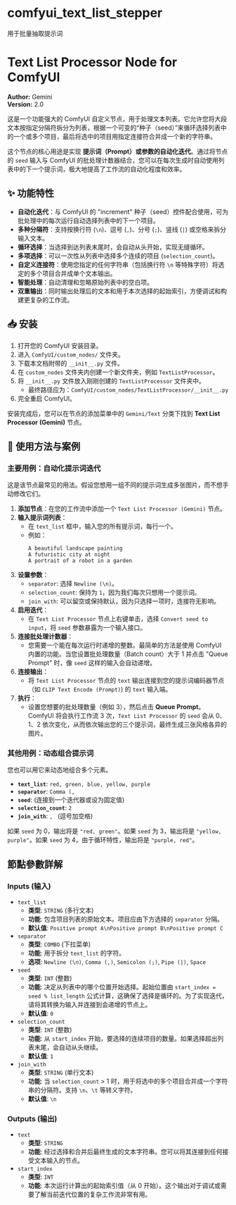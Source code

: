 # comfyui_text_list_stepper
用于批量抽取提示词

# Text List Processor Node for ComfyUI

**Author:** Gemini  
**Version:** 2.0

这是一个功能强大的 ComfyUI 自定义节点，用于处理文本列表。它允许您将大段文本按指定分隔符拆分为列表，根据一个可变的“种子（seed）”来循环选择列表中的一个或多个项目，最后将选中的项目用指定连接符合并成一个新的字符串。

这个节点的核心用途是实现 **提示词（Prompt）或参数的自动化迭代**。通过将节点的 `seed` 输入与 ComfyUI 的批处理计数器结合，您可以在每次生成时自动使用列表中的下一个提示词，极大地提高了工作流的自动化程度和效率。

## ✨ 功能特性

  - **自动化迭代**：与 ComfyUI 的 "increment" 种子（seed）控件配合使用，可为批处理中的每次运行自动选择列表中的下一个项目。
  - **多种分隔符**：支持按换行符 (`\n`)、逗号 (`,`)、分号 (`;`)、竖线 (`|`) 或空格来拆分输入文本。
  - **循环选择**：当选择到达列表末尾时，会自动从头开始，实现无缝循环。
  - **多项选择**：可以一次性从列表中选择多个连续的项目 (`selection_count`)。
  - **自定义连接符**：使用您指定的任何字符串（包括换行符 `\n` 等特殊字符）将选定的多个项目合并成单个文本输出。
  - **智能处理**：自动清理和忽略原始列表中的空白项。
  - **双重输出**：同时输出处理后的文本和用于本次选择的起始索引，方便调试和构建更复杂的工作流。

## 📥 安装

1.  打开您的 ComfyUI 安装目录。
2.  进入 `ComfyUI/custom_nodes/` 文件夹。
3.  下载本文档附带的 `__init__.py` 文件。
4.  在 `custom_nodes` 文件夹内创建一个新文件夹，例如 `TextListProcessor`。
5.  将 `__init__.py` 文件放入刚刚创建的 `TextListProcessor` 文件夹中。
      - 最终路径应为：`ComfyUI/custom_nodes/TextListProcessor/__init__.py`
6.  完全重启 ComfyUI。

安装完成后，您可以在节点的添加菜单中的 `Gemini/Text` 分类下找到 **Text List Processor (Gemini)** 节点。

## 🚀 使用方法与案例

### 主要用例：自动化提示词迭代

这是该节点最常见的用法。假设您想用一组不同的提示词生成多张图片，而不想手动修改它们。

1.  **添加节点**：在您的工作流中添加一个 `Text List Processor (Gemini)` 节点。
2.  **输入提示词列表**：
      - 在 `text_list` 框中，输入您的所有提示词，每行一个。
      - 例如：
        ```
        A beautiful landscape painting
        A futuristic city at night
        A portrait of a robot in a garden
        ```
3.  **设置参数**：
      - `separator`: 选择 `Newline (\n)`。
      - `selection_count`: 保持为 `1`，因为我们每次只想用一个提示词。
      - `join_with`: 可以留空或保持默认，因为只选择一项时，连接符无影响。
4.  **启用迭代**：
      - 在 `Text List Processor` 节点上右键单击，选择 `Convert seed to input`，将 `seed` 参数暴露为一个输入接口。
5.  **连接批处理计数器**：
      - 您需要一个能在每次运行时递增的整数。最简单的方法是使用 ComfyUI 内置的功能。当您设置批处理数量（Batch count）大于 1 并点击 "Queue Prompt" 时，像 `seed` 这样的输入会自动递增。
6.  **连接输出**：
      - 将 `Text List Processor` 节点的 `text` 输出连接到您的提示词编码器节点（如 `CLIP Text Encode (Prompt)`) 的 `text` 输入端。
7.  **执行**：
      - 设置您想要的批处理数量（例如 3），然后点击 **Queue Prompt**。ComfyUI 将会执行工作流 3 次，`Text List Processor` 的 `seed` 会从 0、1、2 依次变化，从而依次输出您的三个提示词，最终生成三张风格各异的图片。

### 其他用例：动态组合提示词

您也可以用它来动态地组合多个元素。

  - **`text_list`**: `red, green, blue, yellow, purple`
  - **`separator`**: `Comma (,`
  - **`seed`**: (连接到一个迭代器或设为固定值)
  - **`selection_count`**: `2`
  - **`join_with`**: ` ,  ` (逗号加空格)

如果 `seed` 为 0，输出将是 `"red, green"`。如果 `seed` 为 3，输出将是 `"yellow, purple"`。如果 `seed` 为 4，由于循环特性，输出将是 `"purple, red"`。

## 節點參數詳解

### Inputs (输入)

  - `text_list`
      - **类型**: `STRING` (多行文本)
      - **功能**: 包含项目列表的原始文本。项目应由下方选择的 `separator` 分隔。
      - **默认值**: `Positive prompt A\nPositive prompt B\nPositive prompt C`
  - `separator`
      - **类型**: `COMBO` (下拉菜单)
      - **功能**: 用于拆分 `text_list` 的字符。
      - **选项**: `Newline (\n)`, `Comma (,)`, `Semicolon (;)`, `Pipe (|)`, `Space`
  - `seed`
      - **类型**: `INT` (整数)
      - **功能**: 决定从列表中的哪个位置开始选择。起始位置由 `start_index = seed % list_length` 公式计算，这确保了选择是循环的。为了实现迭代，请将其转换为输入并连接到会递增的节点上。
      - **默认值**: `0`
  - `selection_count`
      - **类型**: `INT` (整数)
      - **功能**: 从 `start_index` 开始，要选择的连续项目的数量。如果选择超出列表末尾，会自动从头继续。
      - **默认值**: `1`
  - `join_with`
      - **类型**: `STRING` (单行文本)
      - **功能**: 当 `selection_count` \> 1 时，用于将选中的多个项目合并成一个字符串的分隔符。支持 `\n`、`\t` 等转义字符。
      - **默认值**: `\n`

### Outputs (输出)

  - `text`
      - **类型**: `STRING`
      - **功能**: 经过选择和合并后最终生成的文本字符串。您可以将其连接到任何接受文本输入的节点。
  - `start_index`
      - **类型**: `INT`
      - **功能**: 本次运行计算出的起始索引值（从 0 开始）。这个输出对于调试或需要了解当前迭代位置的复杂工作流非常有用。
